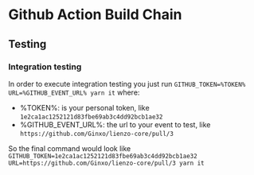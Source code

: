 # Github Action Build Chain

## Testing

### Integration testing
In order to execute integration testing you just run `GITHUB_TOKEN=%TOKEN% URL=%GITHUB_EVENT_URL% yarn it` where:
* %TOKEN%: is your personal token, like `1e2ca1ac1252121d83fbe69ab3c4dd92bcb1ae32` 
* %GITHUB_EVENT_URL%: the url to your event to test, like `https://github.com/Ginxo/lienzo-core/pull/3`

So the final command would look like `GITHUB_TOKEN=1e2ca1ac1252121d83fbe69ab3c4dd92bcb1ae32 URL=https://github.com/Ginxo/lienzo-core/pull/3 yarn it`